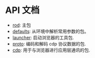 # API 文档

- [rod](https://pkg.go.dev/github.com/go-rod/rod): 主包
- [defaults](https://pkg.go.dev/github.com/go-rod/rod/lib/defaults): 从环境中解析常用参数的包。
- [launcher](https://pkg.go.dev/github.com/go-rod/rod/lib/launcher): 启动浏览器的工具包.
- [proto](https://pkg.go.dev/github.com/go-rod/rod/lib/proto): 编码和解码 cdp 协议数据的包.
- [cdp](https://pkg.go.dev/github.com/go-rod/rod/lib/cdp): 用于与浏览器进行应用层通讯的包.
